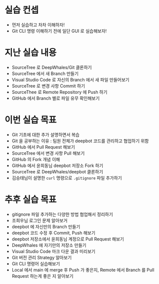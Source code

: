 # 실습 컨셉 

* 먼저 실습하고 차차 이해하자!
* Git CLI 명령 이해하기 전에 일단 GUI 로 실습해보자!

# 지난 실습 내용

* SourceTree 로 DeepWhales/Git 클론하기
* SourceTree 에서 새 Branch 만들기
* Visual Studio Code 로 자신의 Branch 에서 새 파일 만들어보기
* SourceTree 로 변경 사항 Commit 하기
* SourceThee 로 Remote Repository 에 Push 하기
* GitHub 에서 Branch 별로 파일 유무 확인해보기

# 이번 실습 목표

* Git 기초에 대한 추가 설명하면서 복습
* Git 을 공부하는 이유 : 팀원 전체가 deepbot 코드를 관리하고 협업하기 위함
* GitHub 에서 Pull Request 해보기
* SourceTree 에서 변경 사항 Pull 해보기
* GitHub 의 Fork 개념 이해
* GitHub 에서 윤희동님 deepbot 저장소 Fork 하기
* SourceTree 로 DeepWhales/deepbot 클론하기
* 김승태님이 설명한 `curl` 명령으로 `.gitignore` 파일 추가하기

# 추후 실습 목표

* gitignore 파일 추가하는 다양한 방법 협업해서 정리하기
* 조희우님 로그인 문제 알아보거
* deepbot 에 자신만의 Branch 만들기
* deepbot 코드 수정 후 Commit, Push 해보기
* deepbot 저장소에서 윤희동님 계정으로 Pull Request 해보기
* DeepWhales 에 자기만의 저장소 만들기
* Visual Studio Code 마크 다운 결과 미리보기
* Git 버전 관리 Strategy 알아보기
* Git CLI 명령어 실습해보기
* Local 에서 main 에 merge 후 Push 가 좋은지, Remote 에서 Branch 를 Pull Request 하는게 좋은 지 알아보기

